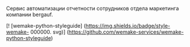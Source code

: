 Сервис автоматизации отчетности сотрудников отдела маркетинга компании bergauf.

[! [wemake-python-styleguide] (https://img.shields.io/badge/style-wemake- 000000. svg)] (https://github.com/wemake-services/wemake-python-styleguide)
